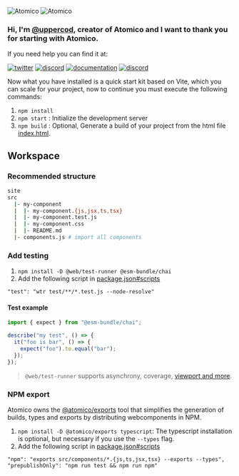 ![Atomico](https://raw.githubusercontent.com/atomicojs/docs/master/.gitbook/assets/h4.svg)
![Atomico](https://raw.githubusercontent.com/atomicojs/docs/master/.gitbook/assets/h3.svg)

### Hi, I'm [@uppercod](https://twitter.com/uppercod), creator of Atomico and I want to thank you for starting with Atomico.

If you need help you can find it at:

[![twitter](https://raw.githubusercontent.com/atomicojs/docs/master/.gitbook/assets/twitter.svg)](https://twitter.com/atomicojs)
[![discord](https://raw.githubusercontent.com/atomicojs/docs/master/.gitbook/assets/discord.svg)](https://discord.gg/7z3rNhmkNE)
[![documentation](https://raw.githubusercontent.com/atomicojs/docs/master/.gitbook/assets/doc-1.svg)](https://atomico.gitbook.io/doc/)
[![discord](https://raw.githubusercontent.com/atomicojs/docs/master/.gitbook/assets/doc.svg)](https://webcomponents.dev/edit/collection/F7dm6YnMEDRtAl57RTXU/d6E4w07fsQbb0CelYQac)

Now what you have installed is a quick start kit based on Vite, which you can scale for your project, now to continue you must execute the following commands:

1. `npm install`
2. `npm start` : Initialize the development server
3. `npm build` : Optional, Generate a build of your project from the html file [index.html](index.html).

## Workspace

### Recommended structure

```bash
site
src
  |- my-component
  |  |- my-component.{js,jsx,ts,tsx}
  |  |- my-component.test.js
  |  |- my-component.css
  |  |- README.md
  |- components.js # import all components
```

### Add testing

1. `npm install -D @web/test-runner @esm-bundle/chai`
2. Add the following script in [package.json#scripts](package.json)

```
"test": "wtr test/**/*.test.js --node-resolve"
```

#### Test example

```js
import { expect } from "@esm-bundle/chai";

describe("my test", () => {
  it("foo is bar", () => {
    expect("foo").to.equal("bar");
  });
});
```

> `@web/test-runner` supports asynchrony, coverage, [viewport and more](https://modern-web.dev/docs/test-runner/commands/).

### NPM export

Atomico owns the [@atomico/exports](https://atomico.gitbook.io/doc/atomico/atomico-exports) tool that simplifies the generation of builds, types and exports by distributing webcomponents in NPM.

1. `npm install -D @atomico/exports typescript`: The typescript installation is optional, but necessary if you use the `--types` flag.
2. Add the following script in [package.json#scripts](package.json)

```
"npm": "exports src/components/*.{js,ts,jsx,tsx} --exports --types",
"prepublishOnly": "npm run test && npm run npm"
```
